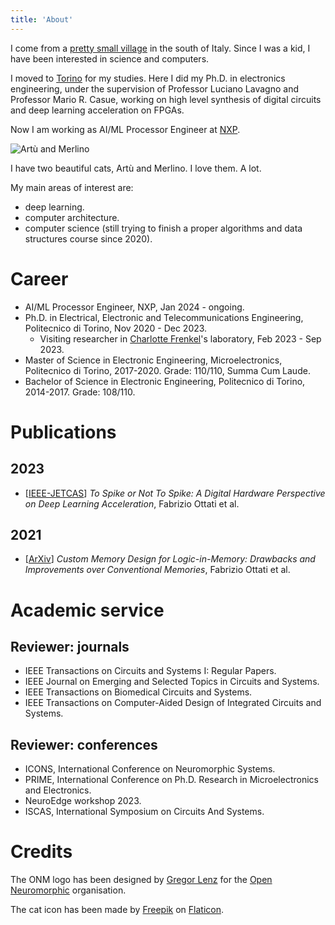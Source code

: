 ```yaml
--- 
title: 'About' 
---
```


I come from a 
[pretty small village](https://www.e-borghi.com/en/village/Salerno/377/cuccaro-vetere) 
in the south of Italy. Since I was a kid, I have been interested in
science and computers.

I moved to [Torino](https://en.wikipedia.org/wiki/Turin) for my studies. Here I
did my Ph.D. in electronics engineering, under the supervision of Professor
Luciano Lavagno and Professor Mario R. Casue, working on high level
synthesis of digital circuits and deep learning acceleration on FPGAs. 

Now I am working as AI/ML Processor Engineer at [NXP](https://www.nxp.com).

![Artù and Merlino](/images/about/gattacci.png)

I have two beautiful cats, Artù and Merlino. I love them. A lot. 

My main areas of interest are:
* deep learning.
* computer architecture.
* computer science (still trying to finish a proper algorithms and data
  structures course since 2020).

# Career 

* AI/ML Processor Engineer, NXP, Jan 2024 - ongoing.
* Ph.D. in Electrical, Electronic and Telecommunications Engineering,
  Politecnico di Torino, Nov 2020 - Dec 2023.
  * Visiting researcher in [Charlotte Frenkel](https://chfrenkel.github.io/)'s
    laboratory, Feb 2023 - Sep 2023.
* Master of Science in Electronic Engineering, Microelectronics, Politecnico di
  Torino, 2017-2020. Grade: 110/110, Summa Cum Laude. 
* Bachelor of Science in Electronic Engineering, Politecnico di Torino,
  2014-2017. Grade: 108/110.

# Publications

## 2023

* [[IEEE-JETCAS](https://arxiv.org/abs/2306.15749)] *To Spike or Not To Spike: A
  Digital Hardware Perspective on Deep Learning Acceleration*, Fabrizio Ottati
  et al.

## 2021 

* [[ArXiv](https://arxiv.org/abs/2304.04995)] *Custom Memory Design for
  Logic-in-Memory: Drawbacks and Improvements over Conventional Memories*,
  Fabrizio Ottati et al.

# Academic service 

## Reviewer: journals 

- IEEE Transactions on Circuits and Systems I: Regular Papers.
- IEEE Journal on Emerging and Selected Topics in Circuits and Systems.
- IEEE Transactions on Biomedical Circuits and Systems.
- IEEE Transactions on Computer-Aided Design of Integrated Circuits and Systems.

## Reviewer: conferences

- ICONS, International Conference on Neuromorphic Systems.
- PRIME, International Conference on Ph.D. Research in Microelectronics and
  Electronics.
- NeuroEdge workshop 2023.
- ISCAS, International Symposium on Circuits And Systems.

# Credits

The ONM logo has been designed by [Gregor Lenz](https://lenzgregor.com) for the
[Open Neuromorphic](https://open-neuromorphic.org) organisation.

The cat icon has been made by
[Freepik](https://www.flaticon.com/authors/freepik) on
[Flaticon](https://www.flaticon.com/).
